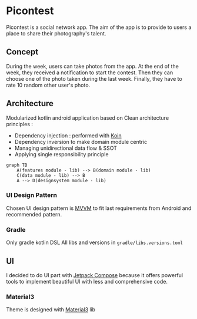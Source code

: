 # Picontest

Picontest is a social network app. The aim of the app is to provide to users a place to share their photography's talent.

## Concept

During the week, users can take photos from the app. At the end of the week, they received a notification to start the contest.
Then they can choose one of the photo taken during the last week. Finally, they have to rate 10 random other user's photo.

## Architecture

Modularized kotlin android application based on Clean architecture principles : 
- Dependency injection : performed with [Koin](https://insert-koin.io/)
- Dependency inversion to make domain module centric
- Managing unidirectional data flow & SSOT 
- Applying single responsibility principle

```mermaid
graph TB
    A(features module - lib) --> B(domain module - lib)
    C(data module - lib) --> B
    A --> D(designsystem module - lib)
```

### UI Design Pattern

Chosen UI design pattern is [MVVM](https://developer.android.com/topic/libraries/architecture/viewmodel?hl=fr) to fit last requirements from Android and recommended pattern.

### Gradle

Only gradle kotlin DSL 
All libs and versions in `gradle/libs.versions.toml`

## UI

I decided to do UI part with [Jetpack Compose](https://developer.android.com/jetpack/compose?hl=fr) because it offers powerful tools to implement beautiful UI with less and comprehensive code.

### Material3

Theme is designed with [Material3](https://m3.material.io) lib
